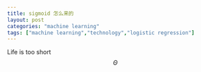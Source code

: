 ```yaml
---
title: sigmoid 怎么来的
layout: post
categories: "machine learning"
tags: ["machine learning","technology","logistic regression"]
---
```


Life is too short
$$
    \Theta
$$



